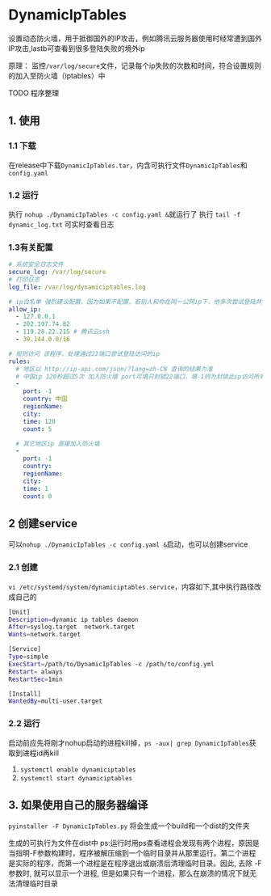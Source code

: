 # DynamicIpTables
设置动态防火墙，用于抵御国外的IP攻击，例如腾讯云服务器使用时经常遭到国外IP攻击,lastb可查看到很多登陆失败的境外ip

原理： 监控`/var/log/secure`文件，记录每个ip失败的次数和时间，符合设置规则的加入至防火墙（iptables）中

TODO 程序整理

## 1. 使用
### 1.1 下载
在release中下载`DynamicIpTables.tar`，内含可执行文件`DynamicIpTables`和`config.yaml`
### 1.2 运行
执行 `nohup ./DynamicIpTables -c config.yaml &`就运行了
执行 `tail -f dynamic_log.txt` 可实时查看日志
### 1.3有关配置
```yaml
# 系统安全日志文件
secure_log: /var/log/secure
# 打印日志
log_file: /var/log/dynamiciptables.log

# ip白名单 强烈建议配置，因为如果不配置，若别人和你在同一公网ip下，他多次尝试登陆并失败，会使得ip被封，使得你自己也无法访问
allow_ip:
  - 127.0.0.1
  - 202.197.74.82
  - 119.28.22.215 # 腾讯云ssh
  - 39.144.0.0/16

# 规则访问 该程序，处理通过22端口尝试登陆访问的ip
rules:
  # 地区以 http://ip-api.com/json/?lang=zh-CN 查询的结果为准
  # 中国ip 120秒超过5次 加入防火墙 port可填只封锁22端口，填-1则为封锁此ip访问所有端口
  -
    port: -1
    country: 中国
    regionName:
    city:
    time: 120
    count: 5

  # 其它地区ip 直接加入防火墙
  -
    port: -1
    country:
    regionName:
    city:
    time: 1
    count: 0
```
## 2 创建service
可以`nohup ./DynamicIpTables -c config.yaml &`启动，也可以创建service
### 2.1 创建
`vi /etc/systemd/system/dynamiciptables.service`，内容如下,其中执行路径改成自己的
```bash
[Unit]
Description=dynamic ip tables daemon
After=syslog.target  network.target
Wants=network.target

[Service]
Type=simple
ExecStart=/path/to/DynamicIpTables -c /path/to/config.yml
Restart= always
RestartSec=1min

[Install]
WantedBy=multi-user.target
```
### 2.2 运行
启动前应先将刚才nohup启动的进程kill掉，`ps -aux| grep DynamicIpTables`获取到进程id再kill
1. `systemctl enable dynamiciptables`
2. `systemctl start dynamiciptables`

## 3. 如果使用自己的服务器编译
`pyinstaller -F DynamicIpTables.py`
将会生成一个build和一个dist的文件夹

生成的可执行为文件在dist中
ps:运行时用ps查看进程会发现有两个进程，原因是当指明-F参数构建时，程序被解压缩到一个临时目录并从那里运行。第二个进程是实际的程序，而第一个进程是在程序退出或崩溃后清理临时目录。因此, 去除 -F参数时, 就可以显示一个进程, 但是如果只有一个进程，那么在崩溃的情况下就无法清理临时目录